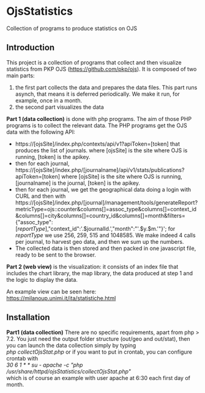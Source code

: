 # OjsStatistics
Collection of programs to produce statistics on OJS

## Introduction
This project is a collection of programs that collect and then visualize statistics from PKP OJS (https://github.com/pkp/ojs).
It is composed of two main parts: 
1) the first part collects the data and prepares the data files. This part runs asynch, that means it is deferred periodically. We make it run, for example, once in a month.
2) the second part visualizes the data

**Part 1 (data collection)** is done with php programs. The aim of those PHP programs is to collect the relevant data. 
The PHP programs get the OJS data with the following API:
* https://[ojsSite]/index.php/contexts/api/v1?apiToken=[token] that produces the list of journals. where [ojsSite] is the site where OJS is running, [token] is the apikey.
* then for each journal, https://[ojsSite]/index.php/[journalname]/api/v1/stats/publications?apiToken=[token] where [ojsSite] is the site where OJS is running, [journalname] is the journal, [token] is the apikey.
* then for each journal, we get the geographical data doing a login with CURL and then with https://[ojsSite]/index.php/[journal]/management/tools/generateReport?metricType=ojs::counter&columns[]=assoc_type&columns[]=context_id&columns[]=city&columns[]=country_id&columns[]=month&filters={"assoc_type":[*reportType*],"context_id":'.$journalId.',"month":"'.$y.$m.'"}';  for *reportType* we use 256, 259, 515 and 1048585. We make indeed 4 calls per journal, to harvest geo data,  and then we sum up the numbers.
* The collected data is then stored and then packed in one javascript file, ready to be sent to the browser. 

**Part 2 (web view)** is the visualization: it consists of an index file that includes the chart library, the map library, the data produced at step 1 and the logic to display the data. 

An example view can be seen here: https://milanoup.unimi.it/ita/statistiche.html

## Installation
**Part1 (data collection)** There are no specific requirements, apart from php > 7.2. You just need the output folder structure (out/geo and out/stat), then you can launch the data collection simply by typing  
   *php collectOjsStat.php*
or if you want to put in crontab, you can configure crontab with  
   *30 6 1 \* \*     su - apache -c "php /usr/share/httpd/ojsStatistics/collectOjsStat.php"*   
   which is of course an example with user apache at 6:30 each first day of month.
